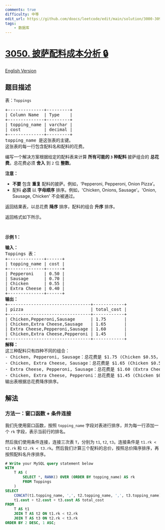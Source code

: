 ```yaml
---
comments: true
difficulty: 中等
edit_url: https://github.com/doocs/leetcode/edit/main/solution/3000-3099/3050.Pizza%20Toppings%20Cost%20Analysis/README.md
tags:
    - 数据库
---
```


# [3050. 披萨配料成本分析 🔒](https://leetcode.cn/problems/pizza-toppings-cost-analysis)

[English Version](/solution/3000-3099/3050.Pizza%20Toppings%20Cost%20Analysis/README_EN.md)

## 题目描述

<!-- 这里写题目描述 -->

<p>表：<code><font face="monospace">Toppings</font></code></p>

<pre>
+--------------+---------+ 
| Column Name  | Type    | 
+--------------+---------+ 
| topping_name | varchar | 
| cost         | decimal |
+--------------+---------+
topping_name 是这张表的主键。
这张表的每一行包含配料名和配料的花费。
</pre>

<p>编写一个解决方案根据给定的配料表来计算 <strong>所有可能的&nbsp;<code>3</code>&nbsp;种配料&nbsp;</strong>披萨组合的 <strong>总花费</strong>。总花费必须 <strong>舍入</strong> 到 <code>2</code> 位 <strong>整数</strong>。</p>

<p><strong>注意：</strong></p>

<ul>
	<li><strong>不要</strong>&nbsp;包含 <strong>重复</strong> 配料的披萨。例如，‘Pepperoni, Pepperoni, Onion Pizza’。</li>
	<li>配料 <strong>必须</strong> 以 <strong>字母顺序</strong> 排序。例如，'Chicken, Onions, Sausage'。'Onion, Sausage, Chicken' 不会被通过。</li>
</ul>

<p>返回结果表，以总花费 <strong>降序</strong> 排序，配料的组合 <strong>升序</strong> 排序。</p>

<p>返回格式如下所示。</p>

<p>&nbsp;</p>

<p><strong class="example">示例 1：</strong></p>

<pre>
<strong>输入：</strong> 
Toppings 表：
+--------------+------+
| topping_name | cost |
+--------------+------+
| Pepperoni    | 0.50 |
| Sausage      | 0.70 |
| Chicken      | 0.55 |
| Extra Cheese | 0.40 |
+--------------+------+
<strong>输出：</strong> 
+--------------------------------+------------+
| pizza                          | total_cost | 
+--------------------------------+------------+
| Chicken,Pepperoni,Sausage      | 1.75       |  
| Chicken,Extra Cheese,Sausage   | 1.65       |
| Extra Cheese,Pepperoni,Sausage | 1.60       |
| Chicken,Extra Cheese,Pepperoni | 1.45       | 
+--------------------------------+------------+
<strong>解释：</strong> 
这三种配料只有四种不同的组合：
- Chicken, Pepperoni, Sausage：总花费是 $1.75 (Chicken $0.55，Pepperoni $0.50，Sausage $0.70)。
- Chicken, Extra Cheese, Sausage：总花费是 $1.65 (Chicken $0.55，Extra Cheese $0.40，Sausage $0.70)。
- Extra Cheese, Pepperoni, Sausage：总花费是 $1.60 (Extra Cheese $0.40，Pepperoni $0.50，Sausage $0.70)。
- Chicken, Extra Cheese, Pepperoni：总花费是 $1.45 (Chicken $0.55，Extra Cheese $0.40，Pepperoni $0.50)。
输出表根据总花费降序排序。</pre>

## 解法

### 方法一：窗口函数 + 条件连接

我们先使用窗口函数，按照 `topping_name` 字段对表进行排序，并为每一行添加一个 `rk` 字段，表示当前行的排名。

然后我们使用条件连接，连接三次表 `T`，分别为 `t1`, `t2`, `t3`。连接条件是 `t1.rk < t2.rk` 和 `t2.rk < t3.rk`。然后我们计算三个配料的总价，按照总价降序排序，再按照配料名升序排序。

<!-- tabs:start -->

```sql
# Write your MySQL query statement below
WITH
    T AS (
        SELECT *, RANK() OVER (ORDER BY topping_name) AS rk
        FROM Toppings
    )
SELECT
    CONCAT(t1.topping_name, ',', t2.topping_name, ',', t3.topping_name) AS pizza,
    t1.cost + t2.cost + t3.cost AS total_cost
FROM
    T AS t1
    JOIN T AS t2 ON t1.rk < t2.rk
    JOIN T AS t3 ON t2.rk < t3.rk
ORDER BY 2 DESC, 1 ASC;
```

<!-- tabs:end -->

<!-- end -->
